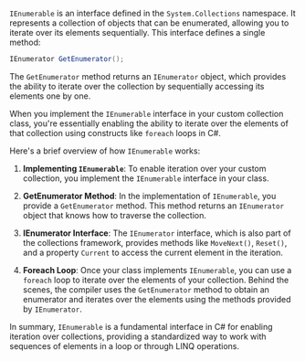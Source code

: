  `IEnumerable` is an interface defined in the `System.Collections` namespace. It represents a collection of objects that can be enumerated, allowing you to iterate over its elements sequentially. This interface defines a single method:

```csharp
IEnumerator GetEnumerator();
```

The `GetEnumerator` method returns an `IEnumerator` object, which provides the ability to iterate over the collection by sequentially accessing its elements one by one.

When you implement the `IEnumerable` interface in your custom collection class, you're essentially enabling the ability to iterate over the elements of that collection using constructs like `foreach` loops in C#. 

Here's a brief overview of how `IEnumerable` works:

1. **Implementing `IEnumerable`**: To enable iteration over your custom collection, you implement the `IEnumerable` interface in your class.

2. **GetEnumerator Method**: In the implementation of `IEnumerable`, you provide a `GetEnumerator` method. This method returns an `IEnumerator` object that knows how to traverse the collection.

3. **IEnumerator Interface**: The `IEnumerator` interface, which is also part of the collections framework, provides methods like `MoveNext()`, `Reset()`, and a property `Current` to access the current element in the iteration.

4. **Foreach Loop**: Once your class implements `IEnumerable`, you can use a `foreach` loop to iterate over the elements of your collection. Behind the scenes, the compiler uses the `GetEnumerator` method to obtain an enumerator and iterates over the elements using the methods provided by `IEnumerator`.

In summary, `IEnumerable` is a fundamental interface in C# for enabling iteration over collections, providing a standardized way to work with sequences of elements in a loop or through LINQ operations.
